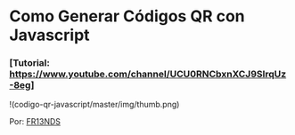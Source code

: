 # Como Generar Códigos QR con Javascript

### [Tutorial: https://www.youtube.com/channel/UCU0RNCbxnXCJ9SlrqUz-8eg]

!(codigo-qr-javascript/master/img/thumb.png)

Por: [FR13NDS](https://twitter.com/Fr13nds07860376)
